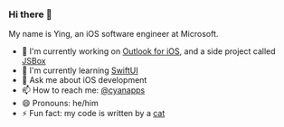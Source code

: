 ### Hi there 👋

My name is Ying, an iOS software engineer at Microsoft.

- 🔭 I'm currently working on [Outlook for iOS](https://apps.apple.com/us/app/id951937596), and a side project called [JSBox](https://apps.apple.com/us/app/id1312014438)
- 🌱 I'm currently learning [SwiftUI](https://developer.apple.com/xcode/swiftui/)
- 💬 Ask me about iOS development
- 📫 How to reach me: [@cyanapps](https://twitter.com/cyanapps)
- 😄 Pronouns: he/him
- ⚡ Fun fact: my code is written by a [cat](https://twitter.com/cyanapps/status/1219640123186405382)
